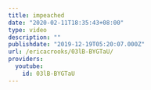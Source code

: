 ```yaml
---
title: impeached
date: "2020-02-11T18:35:43+08:00"
type: video
description: ""
publishdate: "2019-12-19T05:20:07.000Z"
url: /ericacrooks/03lB-BYGTaU/
providers:
  youtube:
    id: 03lB-BYGTaU
---
```

